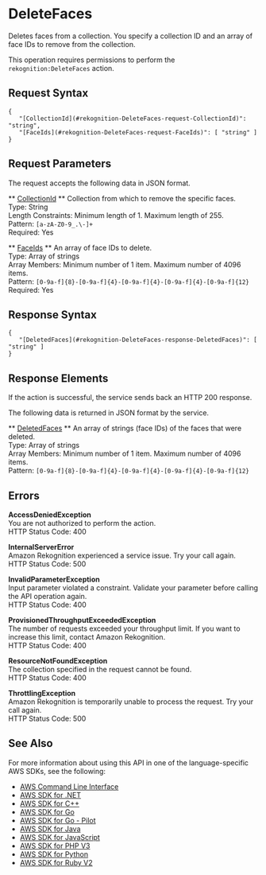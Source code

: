 # DeleteFaces<a name="API_DeleteFaces"></a>

Deletes faces from a collection\. You specify a collection ID and an array of face IDs to remove from the collection\.

This operation requires permissions to perform the `rekognition:DeleteFaces` action\.

## Request Syntax<a name="API_DeleteFaces_RequestSyntax"></a>

```
{
   "[CollectionId](#rekognition-DeleteFaces-request-CollectionId)": "string",
   "[FaceIds](#rekognition-DeleteFaces-request-FaceIds)": [ "string" ]
}
```

## Request Parameters<a name="API_DeleteFaces_RequestParameters"></a>

The request accepts the following data in JSON format\.

 ** [CollectionId](#API_DeleteFaces_RequestSyntax) **   <a name="rekognition-DeleteFaces-request-CollectionId"></a>
Collection from which to remove the specific faces\.  
Type: String  
Length Constraints: Minimum length of 1\. Maximum length of 255\.  
Pattern: `[a-zA-Z0-9_.\-]+`   
Required: Yes

 ** [FaceIds](#API_DeleteFaces_RequestSyntax) **   <a name="rekognition-DeleteFaces-request-FaceIds"></a>
An array of face IDs to delete\.  
Type: Array of strings  
Array Members: Minimum number of 1 item\. Maximum number of 4096 items\.  
Pattern: `[0-9a-f]{8}-[0-9a-f]{4}-[0-9a-f]{4}-[0-9a-f]{4}-[0-9a-f]{12}`   
Required: Yes

## Response Syntax<a name="API_DeleteFaces_ResponseSyntax"></a>

```
{
   "[DeletedFaces](#rekognition-DeleteFaces-response-DeletedFaces)": [ "string" ]
}
```

## Response Elements<a name="API_DeleteFaces_ResponseElements"></a>

If the action is successful, the service sends back an HTTP 200 response\.

The following data is returned in JSON format by the service\.

 ** [DeletedFaces](#API_DeleteFaces_ResponseSyntax) **   <a name="rekognition-DeleteFaces-response-DeletedFaces"></a>
An array of strings \(face IDs\) of the faces that were deleted\.  
Type: Array of strings  
Array Members: Minimum number of 1 item\. Maximum number of 4096 items\.  
Pattern: `[0-9a-f]{8}-[0-9a-f]{4}-[0-9a-f]{4}-[0-9a-f]{4}-[0-9a-f]{12}` 

## Errors<a name="API_DeleteFaces_Errors"></a>

 **AccessDeniedException**   
You are not authorized to perform the action\.  
HTTP Status Code: 400

 **InternalServerError**   
Amazon Rekognition experienced a service issue\. Try your call again\.  
HTTP Status Code: 500

 **InvalidParameterException**   
Input parameter violated a constraint\. Validate your parameter before calling the API operation again\.  
HTTP Status Code: 400

 **ProvisionedThroughputExceededException**   
The number of requests exceeded your throughput limit\. If you want to increase this limit, contact Amazon Rekognition\.  
HTTP Status Code: 400

 **ResourceNotFoundException**   
The collection specified in the request cannot be found\.  
HTTP Status Code: 400

 **ThrottlingException**   
Amazon Rekognition is temporarily unable to process the request\. Try your call again\.  
HTTP Status Code: 500

## See Also<a name="API_DeleteFaces_SeeAlso"></a>

For more information about using this API in one of the language\-specific AWS SDKs, see the following:
+  [AWS Command Line Interface](https://docs.aws.amazon.com/goto/aws-cli/rekognition-2016-06-27/DeleteFaces) 
+  [AWS SDK for \.NET](https://docs.aws.amazon.com/goto/DotNetSDKV3/rekognition-2016-06-27/DeleteFaces) 
+  [AWS SDK for C\+\+](https://docs.aws.amazon.com/goto/SdkForCpp/rekognition-2016-06-27/DeleteFaces) 
+  [AWS SDK for Go](https://docs.aws.amazon.com/goto/SdkForGoV1/rekognition-2016-06-27/DeleteFaces) 
+  [AWS SDK for Go \- Pilot](https://docs.aws.amazon.com/goto/SdkForGoPilot/rekognition-2016-06-27/DeleteFaces) 
+  [AWS SDK for Java](https://docs.aws.amazon.com/goto/SdkForJava/rekognition-2016-06-27/DeleteFaces) 
+  [AWS SDK for JavaScript](https://docs.aws.amazon.com/goto/AWSJavaScriptSDK/rekognition-2016-06-27/DeleteFaces) 
+  [AWS SDK for PHP V3](https://docs.aws.amazon.com/goto/SdkForPHPV3/rekognition-2016-06-27/DeleteFaces) 
+  [AWS SDK for Python](https://docs.aws.amazon.com/goto/boto3/rekognition-2016-06-27/DeleteFaces) 
+  [AWS SDK for Ruby V2](https://docs.aws.amazon.com/goto/SdkForRubyV2/rekognition-2016-06-27/DeleteFaces) 